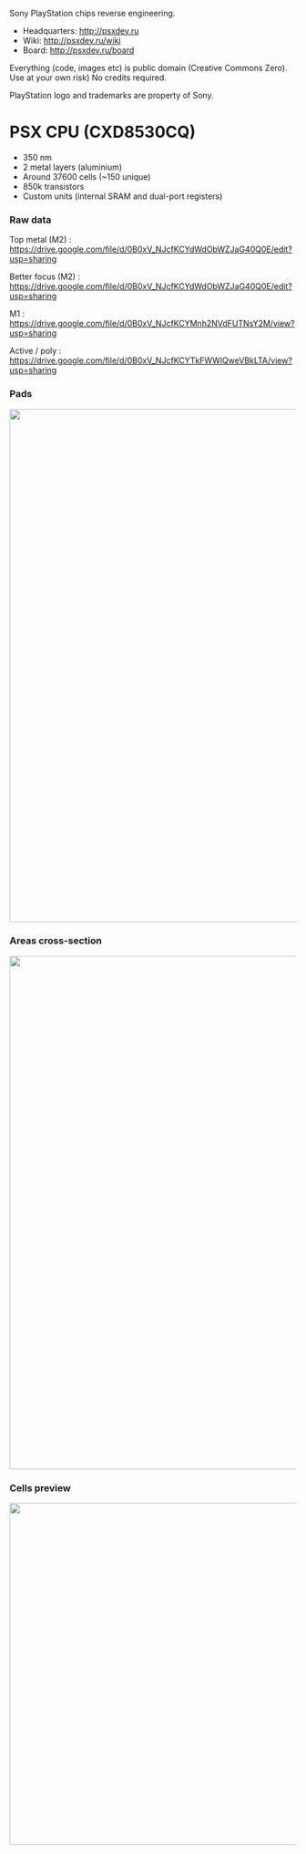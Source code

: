 Sony PlayStation chips reverse engineering.

 * Headquarters: http://psxdev.ru
 * Wiki: http://psxdev.ru/wiki
 * Board: http://psxdev.ru/board

Everything (code, images etc) is public domain (Creative Commons Zero). Use at your own risk)
No credits required.

PlayStation logo and trademarks are property of Sony.

# PSX CPU (CXD8530CQ) #

 * 350 nm
 * 2 metal layers (aluminium)
 * Around 37600 cells (~150 unique)
 * 850k transistors
 * Custom units (internal SRAM and dual-port registers)

### Raw data ###

Top metal (M2) : https://drive.google.com/file/d/0B0xV_NJcfKCYdWdObWZJaG40Q0E/edit?usp=sharing

Better focus (M2) : https://drive.google.com/file/d/0B0xV_NJcfKCYdWdObWZJaG40Q0E/edit?usp=sharing

M1 : https://drive.google.com/file/d/0B0xV_NJcfKCYMnh2NVdFUTNsY2M/view?usp=sharing

Active / poly : https://drive.google.com/file/d/0B0xV_NJcfKCYTkFWWlQweVBkLTA/view?usp=sharing

### Pads ###

<img src='http://wiki.psxdev.ru/images/2/2e/IC103_contacts.jpg' width='900px'>

<h3>Areas cross-section</h3>

<img src='http://wiki.psxdev.ru/images/7/7a/Psxcpu-cell-rows.jpg' width='900px'>

<h3>Cells preview</h3>

<img src='http://wiki.psxdev.ru/images/4/4f/Cells.jpg' width='600px'>
